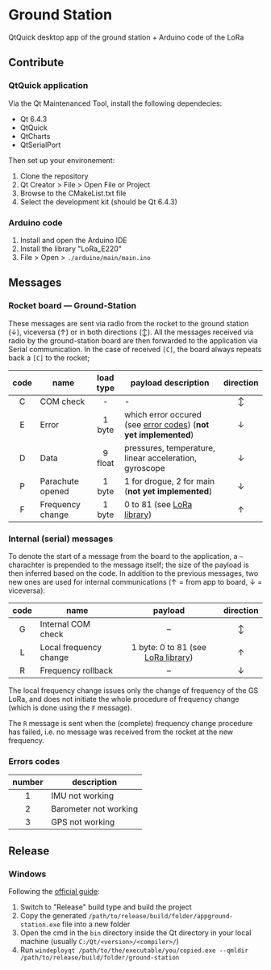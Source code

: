# Ground Station

QtQuick desktop app of the ground station + Arduino code of the LoRa 

## Contribute

### QtQuick application

Via the Qt Maintenanced Tool, install the following dependecies:
- Qt 6.4.3
- QtQuick 
- QtCharts
- QtSerialPort

Then set up your environement:
 1. Clone the repository
 2. Qt Creator > File > Open File or Project
 3. Browse to the CMakeList.txt file
 4. Select the development kit (should be Qt 6.4.3)

### Arduino code

1. Install and open the Arduino IDE
2. Install the library "LoRa_E220"
3. File > Open > `./arduino/main/main.ino`

## Messages

### Rocket board &mdash; Ground-Station

These messages are sent via radio from the rocket to the ground station (&darr;), viceversa (&uarr;) or in both directions (&varr;). All the messages received via radio by the ground-station board are then forwarded to the application via Serial communication. In the case of received `[C]`, the board always repeats back a `[C]` to the rocket;

| code | name | load type | payload description | direction |
| :--: | ---- | :--: | ----------- | :-: |
| C | COM check | - | - | &varr; |
| E | Error | 1 byte | which error occured (see [error codes](#errors-codes)) (**not yet implemented**) | &darr; |
| D | Data | 9 float | pressures, temperature, linear acceleration, gyroscope | &darr; |
| P | Parachute opened | 1 byte | 1 for drogue, 2 for main (**not yet implemented**) | &darr; |
| F | Frequency change | 1 byte | 0 to 81 (see [LoRa library](https://github.com/xreef/EByte_LoRa_E220_Series_Library#basic-configuration-option)) | &uarr; |

### Internal (serial) messages

To denote the start of a message from the board to the application, a `~` charachter is prepended to the message itself; the size of the payload is then inferred based on the code. In addition to the previous messages, two new ones are used for internal communications (&uarr; = from app to board, &darr; = viceversa):

| code | name | payload | direction |
| :--: | ---- | :-----: | :-------: |
| G | Internal COM check | &ndash; | &varr; | 
| L | Local frequency change | 1 byte: 0 to 81 (see [LoRa library](https://github.com/xreef/EByte_LoRa_E220_Series_Library#basic-configuration-option)) | &uarr; |
| R | Frequency rollback | &ndash; | &darr; |

The local frequency change issues only the change of frequency of the GS LoRa, and does not initiate the whole procedure of frequency change (which is done using the `F` message).

The `R` message is sent when the (complete) frequency change procedure has failed, i.e. no message was received from the rocket at the new frequency.

### Errors codes

| number | description |
| :----: | ----------- |
| 1 | IMU not working |
| 2 | Barometer not working |
| 3 | GPS not working |

<!-- 
## Flow charts

### Bootstrap

![bootstrap flowchart](./imgs/bootstrap.svg)

### setFrequency

![setFrequency flowchart](./imgs/setFrequency.svg)
-->

## Release

### Windows

Following the [official guide](https://doc.qt.io/qt-6/windows-deployment.html):

1. Switch to "Release" build type and build the project
2. Copy the generated `/path/to/release/build/folder/appground-station.exe` file into a new folder 
3. Open the cmd in the `bin` directory inside the Qt directory in your local machine (usually `C:/Qt/<version>/<compiler>/`)
4. Run `windeployqt /path/to/the/executable/you/copied.exe --qmldir /path/to/release/build/folder/ground-station`  
